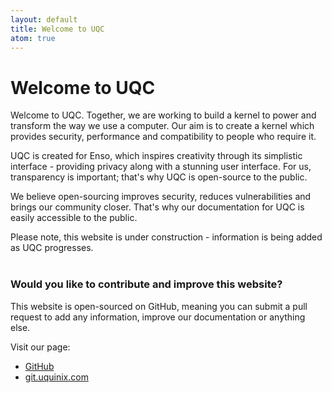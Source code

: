 ```yaml
---
layout: default
title: Welcome to UQC
atom: true
---
```


# Welcome to UQC

Welcome to UQC. Together, we are working to build a kernel to power and transform the way we use a computer. Our aim is to create a kernel which provides security, performance and compatibility to people who require it.

UQC is created for Enso, which inspires creativity through its simplistic interface - providing privacy along with a stunning user interface.  For us, transparency is important; that's why UQC is open-source to the public.

We believe open-sourcing improves security, reduces vulnerabilities and brings our community closer. That's why our documentation for UQC is easily accessible to the public.

Please note, this website is under construction - information is being added as UQC progresses.
<br>
<br>

### Would you like to contribute and improve this website?
This website is open-sourced on GitHub, meaning you can submit a pull request to add any information, improve our documentation or anything else.

Visit our page:

- [GitHub](https://github.com/Uquinix/uqc-docs)
- [git.uquinix.com](https://git.uquinix.com/uqc-docs)